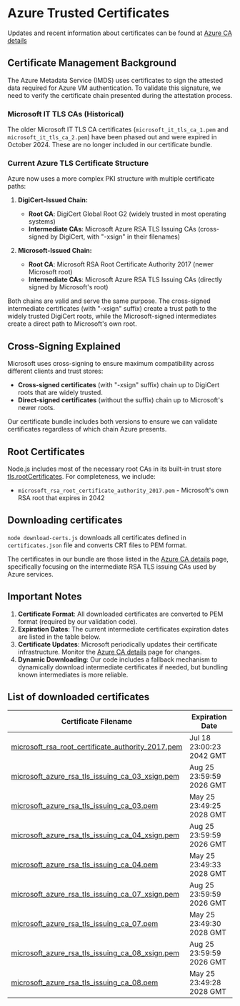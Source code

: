 # Azure Trusted Certificates

Updates and recent information about certificates can be found at [Azure CA details](https://learn.microsoft.com/en-us/azure/security/fundamentals/azure-ca-details)

## Certificate Management Background

The Azure Metadata Service (IMDS) uses certificates to sign the attested data required for Azure VM authentication. To validate this signature, we need to verify the certificate chain presented during the attestation process.

### Microsoft IT TLS CAs (Historical)

The older Microsoft IT TLS CA certificates (`microsoft_it_tls_ca_1.pem` and `microsoft_it_tls_ca_2.pem`) have been phased out and were expired in October 2024. These are no longer included in our certificate bundle.

### Current Azure TLS Certificate Structure

Azure now uses a more complex PKI structure with multiple certificate paths:

1. **DigiCert-Issued Chain:**
   * **Root CA**: DigiCert Global Root G2 (widely trusted in most operating systems)
   * **Intermediate CAs**: Microsoft Azure RSA TLS Issuing CAs (cross-signed by DigiCert, with "-xsign" in their filenames)

2. **Microsoft-Issued Chain:**
   * **Root CA**: Microsoft RSA Root Certificate Authority 2017 (newer Microsoft root)
   * **Intermediate CAs**: Microsoft Azure RSA TLS Issuing CAs (directly signed by Microsoft's root)

Both chains are valid and serve the same purpose. The cross-signed intermediate certificates (with "-xsign" suffix) create a trust path to the widely trusted DigiCert roots, while the Microsoft-signed intermediates create a direct path to Microsoft's own root.

## Cross-Signing Explained

Microsoft uses cross-signing to ensure maximum compatibility across different clients and trust stores:

* **Cross-signed certificates** (with "-xsign" suffix) chain up to DigiCert roots that are widely trusted.
* **Direct-signed certificates** (without the suffix) chain up to Microsoft's newer roots.

Our certificate bundle includes both versions to ensure we can validate certificates regardless of which chain Azure presents.

## Root Certificates

Node.js includes most of the necessary root CAs in its built-in trust store [tls.rootCertificates](https://nodejs.org/api/tls.html#tls_tls_rootcertificates). For completeness, we include:

* `microsoft_rsa_root_certificate_authority_2017.pem` - Microsoft's own RSA root that expires in 2042

## Downloading certificates

`node download-certs.js` downloads all certificates defined in `certificates.json` file and converts CRT files to PEM format.

The certificates in our bundle are those listed in the [Azure CA details](https://learn.microsoft.com/en-us/azure/security/fundamentals/azure-ca-details) page, specifically focusing on the intermediate RSA TLS issuing CAs used by Azure services.

## Important Notes

1. **Certificate Format**: All downloaded certificates are converted to PEM format (required by our validation code).
2. **Expiration Dates**: The current intermediate certificates expiration dates are listed in the table below.
3. **Certificate Updates**: Microsoft periodically updates their certificate infrastructure. Monitor the [Azure CA details](https://learn.microsoft.com/en-us/azure/security/fundamentals/azure-ca-details) page for changes.
4. **Dynamic Downloading**: Our code includes a fallback mechanism to dynamically download intermediate certificates if needed, but bundling known intermediates is more reliable.

## List of downloaded certificates

<!-- CERTIFICATES -->
| Certificate Filename | Expiration Date |
|----------------------|-----------------|
| [microsoft_rsa_root_certificate_authority_2017.pem](https://www.microsoft.com/pkiops/certs/Microsoft%20RSA%20Root%20Certificate%20Authority%202017.crt) | Jul 18 23:00:23 2042 GMT |
| [microsoft_azure_rsa_tls_issuing_ca_03_xsign.pem](https://www.microsoft.com/pkiops/certs/Microsoft%20Azure%20RSA%20TLS%20Issuing%20CA%2003%20-%20xsign.crt) | Aug 25 23:59:59 2026 GMT |
| [microsoft_azure_rsa_tls_issuing_ca_03.pem](https://www.microsoft.com/pkiops/certs/Microsoft%20Azure%20RSA%20TLS%20Issuing%20CA%2003.crt) | May 25 23:49:25 2028 GMT |
| [microsoft_azure_rsa_tls_issuing_ca_04_xsign.pem](https://www.microsoft.com/pkiops/certs/Microsoft%20Azure%20RSA%20TLS%20Issuing%20CA%2004%20-%20xsign.crt) | Aug 25 23:59:59 2026 GMT |
| [microsoft_azure_rsa_tls_issuing_ca_04.pem](https://www.microsoft.com/pkiops/certs/Microsoft%20Azure%20RSA%20TLS%20Issuing%20CA%2004.crt) | May 25 23:49:33 2028 GMT |
| [microsoft_azure_rsa_tls_issuing_ca_07_xsign.pem](https://www.microsoft.com/pkiops/certs/Microsoft%20Azure%20RSA%20TLS%20Issuing%20CA%2007%20-%20xsign.crt) | Aug 25 23:59:59 2026 GMT |
| [microsoft_azure_rsa_tls_issuing_ca_07.pem](https://www.microsoft.com/pkiops/certs/Microsoft%20Azure%20RSA%20TLS%20Issuing%20CA%2007.crt) | May 25 23:49:30 2028 GMT |
| [microsoft_azure_rsa_tls_issuing_ca_08_xsign.pem](https://www.microsoft.com/pkiops/certs/Microsoft%20Azure%20RSA%20TLS%20Issuing%20CA%2008%20-%20xsign.crt) | Aug 25 23:59:59 2026 GMT |
| [microsoft_azure_rsa_tls_issuing_ca_08.pem](https://www.microsoft.com/pkiops/certs/Microsoft%20Azure%20RSA%20TLS%20Issuing%20CA%2008.crt) | May 25 23:49:28 2028 GMT |

